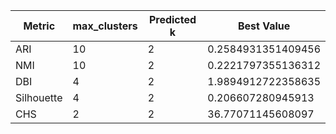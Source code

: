 | Metric | max_clusters | Predicted k | Best Value |
|---|---|---|---|
| ARI | 10 | 2 | 0.2584931351409456 |
| NMI | 10 | 2 | 0.2221797355136312 |
| DBI | 4 | 2 | 1.9894912722358635 |
| Silhouette | 4 | 2 | 0.206607280945913 |
| CHS | 2 | 2 | 36.77071145608097 |